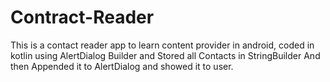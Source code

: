 # Contract-Reader
This is a contact reader app to learn content provider in android, coded in kotlin using AlertDialog Builder and Stored all Contacts in StringBuilder And then Appended it to AlertDialog and showed it to user.
